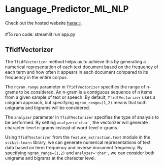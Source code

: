 # Language_Predictor_ML_NLP




Check out the hosted website [here👉](https://vishal815-language-predictor-ml-nlp-app-dqjsvm.streamlit.app/).

#To run code: streamlit run app.py



## TfidfVectorizer

The `TfidfVectorizer` method helps us to achieve this by generating a numerical representation of each text document based on the frequency of each term and how often it appears in each document compared to its frequency in the entire corpus.

The `ngram_range` parameter in `TfidfVectorizer` specifies the range of n-grams to be considered. An n-gram is a contiguous sequence of n items from a given sample of text or speech. By default, `TfidfVectorizer` uses a unigram approach, but specifying `ngram_range=(1,2)` means that both unigrams and bigrams will be considered.

The `analyzer` parameter in `TfidfVectorizer` specifies the type of analysis to be performed. By setting `analyzer='char'`, the vectorizer will generate character-level n-grams instead of word-level n-grams.

Using `TfidfVectorizer` from the `feature_extraction.text` module in the `scikit-learn` library, we can generate numerical representations of text data based on term frequency and inverse document frequency. By specifying `ngram_range=(1,2)` and `analyzer='char'`, we can consider both unigrams and bigrams at the character level.


 
